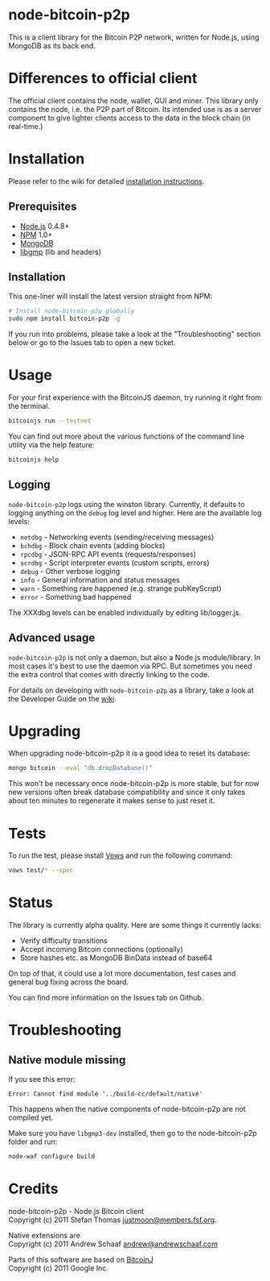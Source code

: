# node-bitcoin-p2p

This is a client library for the Bitcoin P2P network, written for
Node.js, using MongoDB as its back end.

# Differences to official client

The official client contains the node, wallet, GUI and miner. This
library only contains the node, i.e. the P2P part of Bitcoin. Its
intended use is as a server component to give lighter clients
access to the data in the block chain (in real-time.)

# Installation

Please refer to the wiki for detailed [installation
instructions](https://github.com/bitcoinjs/node-bitcoin-p2p/wiki/Installation).

## Prerequisites

* [Node.js](https://github.com/joyent/node) 0.4.8+
* [NPM](https://github.com/isaacs/npm) 1.0+
* [MongoDB](http://www.mongodb.org/)
* [libgmp](http://gmplib.org/) (lib and headers)

## Installation

This one-liner will install the latest version straight from NPM:

``` sh
# Install node-bitcoin-p2p globally
sudo npm install bitcoin-p2p -g
```

If you run into problems, please take a look at the "Troubleshooting"
section below or go to the Issues tab to open a new ticket.

# Usage

For your first experience with the BitcoinJS daemon, try running it
right from the terminal.

``` sh
bitcoinjs run --testnet
```

You can find out more about the various functions of the command line
utility via the help feature:

``` sh
bitcoinjs help
```


## Logging

`node-bitcoin-p2p` logs using the winston library. Currently, it
defaults to logging anything on the `debug` log level and higher. Here
are the available log levels:

- `netdbg` - Networking events (sending/receiving messages)
- `bchdbg` - Block chain events (adding blocks)
- `rpcdbg` - JSON-RPC API events (requests/responses)
- `scrdbg` - Script interpreter events (custom scripts, errors)
- `debug` - Other verbose logging
- `info` - General information and status messages
- `warn` - Something rare happened (e.g. strange pubKeyScript)
- `error` - Something bad happened

The XXXdbg levels can be enabled individually by editing
lib/logger.js.


## Advanced usage

`node-bitcoin-p2p` is not only a daemon, but also a Node.js
module/library. In most cases it's best to use the daemon via RPC. But
sometimes you need the extra control that comes with directly linking
to the code.

For details on developing with `node-bitcoin-p2p` as a library, take a
look at the Developer Guide on the
[wiki](https://github.com/bitcoinjs/node-bitcoin-p2p/wiki).


# Upgrading

When upgrading node-bitcoin-p2p it is a good idea to reset its
database:

``` sh
mongo bitcoin --eval "db.dropDatabase()"
```

This won't be necessary once node-bitcoin-p2p is more stable, but for
now new versions often break database compatibility and since it only
takes about ten minutes to regenerate it makes sense to just reset it.


# Tests

To run the test, please install [Vows](http://vowsjs.org) and run the
following command:

``` sh
vows test/* --spec
```

# Status

The library is currently alpha quality. Here are some things it
currently lacks:

- Verify difficulty transitions
- Accept incoming Bitcoin connections (optionally)
- Store hashes etc. as MongoDB BinData instead of base64

On top of that, it could use a lot more documentation, test
cases and general bug fixing across the board.

You can find more information on the Issues tab on Github.

# Troubleshooting

## Native module missing

If you see this error:

    Error: Cannot find module '../build-cc/default/native'

This happens when the native components of node-bitcoin-p2p are not
compiled yet.

Make sure you have `libgmp3-dev` installed, then go to the
node-bitcoin-p2p folder and run:

``` sh
node-waf configure build
```

# Credits

node-bitcoin-p2p - Node.js Bitcoin client<br>
Copyright (c) 2011 Stefan Thomas <justmoon@members.fsf.org>.

Native extensions are<br>
Copyright (c) 2011 Andrew Schaaf <andrew@andrewschaaf.com>

Parts of this software are based on [BitcoinJ](http://code.google.com/p/bitcoinj/)<br>
Copyright (c) 2011 Google Inc.
